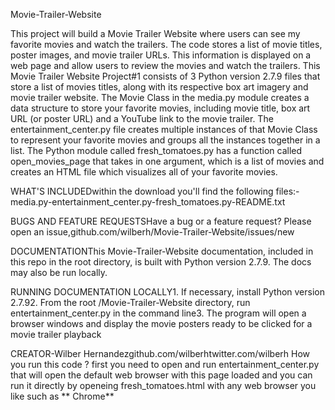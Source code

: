 Movie-Trailer-Website

This project will build a Movie Trailer Website where users can see my favorite movies and watch the trailers. The code stores a list of movie titles, poster images, and movie trailer URLs. This information is displayed on a web page and allow users to review the movies and watch the trailers.
This Movie Trailer Website Project#1 consists of 3 Python version 2.7.9 files that store a list of movies titles, along with its respective box art imagery and movie trailer website. 
The Movie Class in the media.py module creates a data structure to store your favorite movies, including movie title, box art URL (or poster URL) and a YouTube link to the movie trailer.
The entertainment_center.py file creates multiple instances of that Movie Class to represent your favorite movies and groups all the instances together in a list.
The Python module called fresh_tomatoes.py has a function called open_movies_page that takes in one argument, which is a list of movies and creates an HTML file which visualizes all of your favorite movies.

WHAT'S INCLUDEDwithin the download you'll find the following files:-media.py-entertainment_center.py-fresh_tomatoes.py-README.txt

BUGS AND FEATURE REQUESTSHave a bug or a feature request? Please open an issue,github.com/wilberh/Movie-Trailer-Website/issues/new

DOCUMENTATIONThis Movie-Trailer-Website documentation, included in this repo in the root directory, is built with Python version 2.7.9.  The docs may also be run locally.

RUNNING DOCUMENTATION LOCALLY1. If necessary, install Python version 2.7.92. From the root /Movie-Trailer-Website directory, run entertainment_center.py in the command line3. The program will open a browser windows and display the movie posters ready to be clicked for a movie trailer playback

CREATOR-Wilber Hernandezgithub.com/wilberhtwitter.com/wilberh
How you run this code ?
 first you need to open and run entertainment_center.py that will open the default web browser with this page loaded 
 and you can run it directly by openeing fresh_tomatoes.html with any web browser you like such as ** Chrome**
